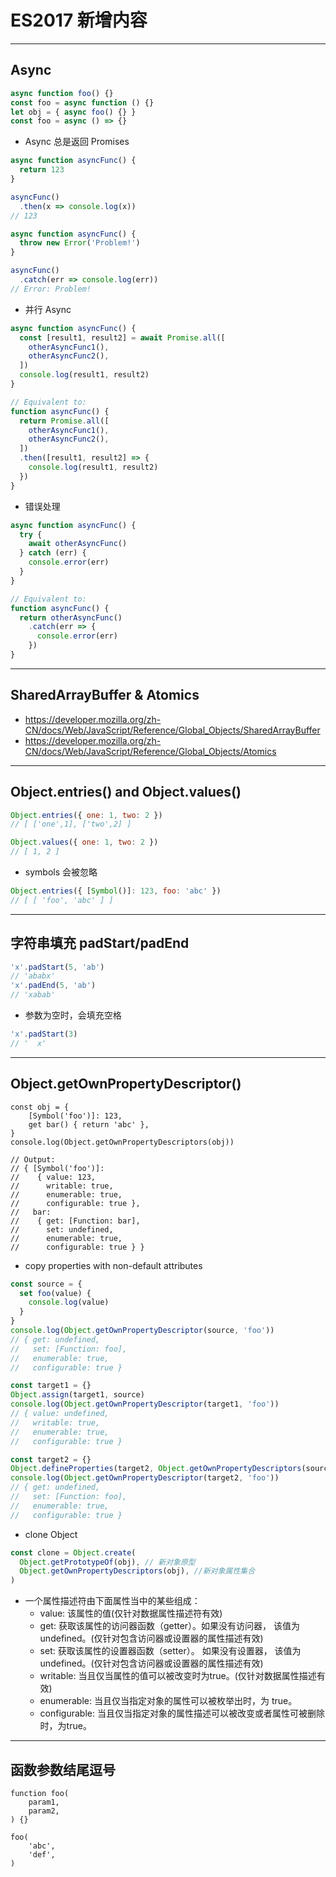 # ES2017 新增内容

---

## Async

```javascript
async function foo() {}
const foo = async function () {}
let obj = { async foo() {} }
const foo = async () => {}
```

- Async 总是返回 Promises

```javascript
async function asyncFunc() {
  return 123
}

asyncFunc()
  .then(x => console.log(x))
// 123

async function asyncFunc() {
  throw new Error('Problem!')
}

asyncFunc()
  .catch(err => console.log(err))
// Error: Problem!
```

- 并行 Async

```javascript
async function asyncFunc() {
  const [result1, result2] = await Promise.all([
    otherAsyncFunc1(),
    otherAsyncFunc2(),
  ])
  console.log(result1, result2)
}

// Equivalent to:
function asyncFunc() {
  return Promise.all([
    otherAsyncFunc1(),
    otherAsyncFunc2(),
  ])
  .then([result1, result2] => {
    console.log(result1, result2)
  })
}
```

- 错误处理

```javascript
async function asyncFunc() {
  try {
    await otherAsyncFunc()
  } catch (err) {
    console.error(err)
  }
}

// Equivalent to:
function asyncFunc() {
  return otherAsyncFunc()
    .catch(err => {
      console.error(err)
    })
}
```

---

## SharedArrayBuffer & Atomics

- https://developer.mozilla.org/zh-CN/docs/Web/JavaScript/Reference/Global_Objects/SharedArrayBuffer
- https://developer.mozilla.org/zh-CN/docs/Web/JavaScript/Reference/Global_Objects/Atomics

---

## Object.entries() and Object.values()

```javascript
Object.entries({ one: 1, two: 2 })
// [ ['one',1], ['two',2] ]

Object.values({ one: 1, two: 2 })
// [ 1, 2 ]
```

- symbols 会被忽略

```javascript
Object.entries({ [Symbol()]: 123, foo: 'abc' })
// [ [ 'foo', 'abc' ] ]
```

---

## 字符串填充 padStart/padEnd

```javascript
'x'.padStart(5, 'ab')
// 'ababx'
'x'.padEnd(5, 'ab')
// 'xabab'
```

- 参数为空时，会填充空格

```javascript
'x'.padStart(3)
// '  x'
```

---

## Object.getOwnPropertyDescriptor()

```
const obj = {
    [Symbol('foo')]: 123,
    get bar() { return 'abc' },
}
console.log(Object.getOwnPropertyDescriptors(obj))

// Output:
// { [Symbol('foo')]:
//    { value: 123,
//      writable: true,
//      enumerable: true,
//      configurable: true },
//   bar:
//    { get: [Function: bar],
//      set: undefined,
//      enumerable: true,
//      configurable: true } }
```

- copy properties with non-default attributes

```javascript
const source = {
  set foo(value) {
    console.log(value)
  }
}
console.log(Object.getOwnPropertyDescriptor(source, 'foo'))
// { get: undefined,
//   set: [Function: foo],
//   enumerable: true,
//   configurable: true }

const target1 = {}
Object.assign(target1, source)
console.log(Object.getOwnPropertyDescriptor(target1, 'foo'))
// { value: undefined,
//   writable: true,
//   enumerable: true,
//   configurable: true }

const target2 = {}
Object.defineProperties(target2, Object.getOwnPropertyDescriptors(source))
console.log(Object.getOwnPropertyDescriptor(target2, 'foo'))
// { get: undefined,
//   set: [Function: foo],
//   enumerable: true,
//   configurable: true }
```

- clone Object

```javascript
const clone = Object.create(
  Object.getPrototypeOf(obj), // 新对象原型
  Object.getOwnPropertyDescriptors(obj), //新对象属性集合
)
```

- 一个属性描述符由下面属性当中的某些组成：
  - value: 该属性的值(仅针对数据属性描述符有效)
  - get: 获取该属性的访问器函数（getter）。如果没有访问器， 该值为undefined。(仅针对包含访问器或设置器的属性描述有效)
  - set: 获取该属性的设置器函数（setter）。 如果没有设置器， 该值为undefined。(仅针对包含访问器或设置器的属性描述有效)
  - writable: 当且仅当属性的值可以被改变时为true。(仅针对数据属性描述有效)
  - enumerable: 当且仅当指定对象的属性可以被枚举出时，为 true。
  - configurable: 当且仅当指定对象的属性描述可以被改变或者属性可被删除时，为true。

---

## 函数参数结尾逗号

```
function foo(
    param1,
    param2,
) {}

foo(
    'abc',
    'def',
)
```
